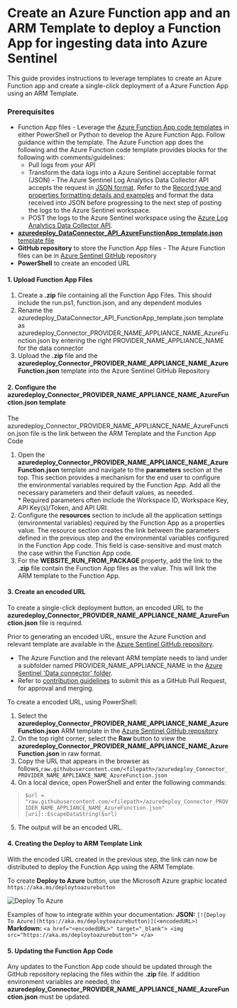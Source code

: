 # Create an Azure Function app and an ARM Template to deploy a Function App for ingesting data into Azure Sentinel
This guide provides instructions to leverage templates to create an Azure Function app and create a single-click deployment of a Azure Function App using an ARM Template. 

### Prerequisites 
- Function App files - Leverage the [Azure Function App code templates](https://aka.ms/sentinelazurefunctioncode) in either PowerShell or Python to develop the Azure Function App. Follow guidance within the template. The Azure Function app does the following and the Azure Function code template provides blocks for the following with comments/guidelines:
  - Pull logs from your <PROVIDER NAME APPLIANCE NAME> API
  - Transform the data logs into a Azure Sentinel acceptable format (JSON) - The Azure Sentinel Log Analytics Data Collector API accepts the request in [JSON format](https://docs.microsoft.com/azure/azure-monitor/platform/data-collector-api#request-body). Refer to the [Record type and properties formatting details and examples](https://docs.microsoft.com/azure/azure-monitor/platform/data-collector-api#record-type-and-properties) and format the data received into JSON before progressing to the next step of posting the logs to the Azure Sentinel workspace.
  - POST the logs to the Azure Sentinel workspace using the [Azure Log Analytics Data Collector API](https://docs.microsoft.com/azure/azure-monitor/platform/data-collector-api).
- [**azuredeploy_DataConnector_API_AzureFunctionApp_template.json** template file](https://aka.ms/sentinelazurefunctiondeploymentfiletemplate)
- **GitHub repository** to store the Function App files - The Azure Function files can be in [Azure Sentinel GitHub](https://aka.ms/threathunters) repository
- **PowerShell** to create an encoded URL

#### 1. Upload Function App Files
1. Create a **.zip** file containing all the Function App Files. This should include the run.ps1, function.json, and any dependent modules
2. Rename the azuredeploy_DataConnector_API_FunctionApp_template.json template as azuredeploy_Connector_PROVIDER_NAME_APPLIANCE_NAME_AzureFunction.json by entering the right PROVIDER_NAME_APPLIANCE_NAME for the data connector
3. Upload the **.zip** file and the **azuredeploy_Connector_PROVIDER_NAME_APPLIANCE_NAME_AzureFunction.json** template into the Azure Sentinel GitHub Repository

#### 2. Configure the azuredeploy_Connector_PROVIDER_NAME_APPLIANCE_NAME_AzureFunction.json template
The azuredeploy_Connector_PROVIDER_NAME_APPLIANCE_NAME_AzureFunction.json file is the link between the ARM Template and the Function App Code
1. Open the **azuredeploy_Connector_PROVIDER_NAME_APPLIANCE_NAME_AzureFunction.json** template and navigate to the **parameters** section at the top. This section provides a mechanism for the end user to configure the environmental variables required by the Function App. Add all the necessary parameters and their default values, as neeeded. <br> * Required parameters often include the Workspace ID, Workspace Key, API Key(s)/Token, and API URI.
2. Configure the **resources** section to include all the application settings (environmental variables) required by the Function App as a properties value. The resource section creates the link between the parameters defined in the previous step and the environmental variables configured in the Function App code. This field is case-sensitive and must match the case within the Function App code. 
3. For the **WEBSITE_RUN_FROM_PACKAGE** property, add the link to the **.zip** file contain the Function App files as the value. This will link the ARM template to the Function App.

#### 3. Create an encoded URL
To create a single-click deployment button, an encoded URL to the **azuredeploy_Connector_PROVIDER_NAME_APPLIANCE_NAME_AzureFunction.json** file is required. 

Prior to generating an encoded URL, ensure the Azure Function and relevant template are available in the [Azure Sentinel GitHub repository](https://aka.ms/threathunters). 
* The Azure Function and the relevant ARM template needs to land under a subfolder named PROVIDER_NAME_APPLIANCE_NAME in the [Azure Sentinel 'Data connector' folder](https://aka.ms/sentinelgithubdataconnectors).
* Refer to [contribution guidelines](https://aka.ms/sentinelgithubcontributionguidelines) to submit this as a GitHub Pull Request, for approval and merging. 

To create a encoded URL, using PowerShell: 

1. Select the **azuredeploy_Connector_PROVIDER_NAME_APPLIANCE_NAME_AzureFunction.json** ARM template in the [Azure Sentinel GitHub repository](https://aka.ms/threathunters)
2. On the top right corner, select the **Raw** button to view the **azuredeploy_Connector_PROVIDER_NAME_APPLIANCE_NAME_AzureFunction.json** in raw format. 
3. Copy the URL that appears in the browser as follows,`raw.githubusercontent.com/<filepath>/azuredeploy_Connector_PROVIDER_NAME_APPLIANCE_NAME_AzureFunction.json`
4. On a local device, open PowerShell and enter the following commands:

>`$url = "raw.githubusercontent.com/<filepath>/azuredeploy_Connector_PROVIDER_NAME_APPLIANCE_NAME_AzureFunction.json"`
>`[uri]::EscapeDataString($url)`

5. The output will be an encoded URL.

#### 4. Creating the Deploy to ARM Template Link
With the encoded URL created in the previous step, the link can now be distributed to deploy the Function App using the ARM Template. 

To create **Deploy to Azure** button, use the Microsoft Azure graphic located `https://aka.ms/deploytoazurebutton`

![Deploy To Azure](https://aka.ms/deploytoazurebutton)

Examples of how to integrate within your documentation:
**JSON:** `[![Deploy To Azure](https://aka.ms/deploytoazurebutton)](<encodedURL>)`
**Markdown:** `<a href="<encodedURL>" target="_blank"> <img src="https://aka.ms/deploytoazurebutton"> </a>`

#### 5. Updating the Function App Code
Any updates to the Function App code should be updated through the GitHub repository replacing the files within the **.zip** file. If addition environment variables are needed, the **azuredeploy_Connector_PROVIDER_NAME_APPLIANCE_NAME_AzureFunction.json** must be updated.

